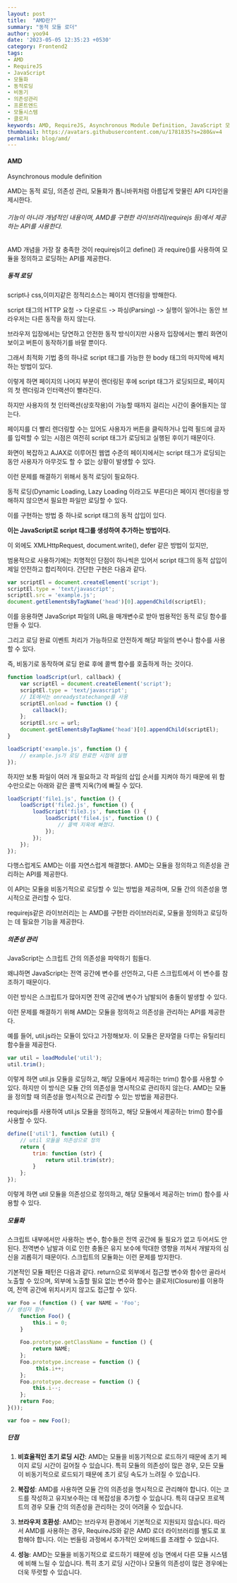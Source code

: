 ```yaml
---
layout: post
title:  "AMD란?"
summary: "동적 모듈 로더"
author: yoo94
date: '2023-05-05 12:35:23 +0530'
category: Frontend2
tags:
- AMD
- RequireJS
- JavaScript
- 모듈화
- 동적로딩
- 비동기
- 의존성관리
- 프론트엔드
- 모듈시스템
- 클로저
keywords: AMD, RequireJS, Asynchronous Module Definition, JavaScript 모듈, 동적 로딩, 비동기 로딩, 의존성 관리, 모듈화, 클로저, script 태그 삽입, 콜백 지옥, 모듈 패턴, 웹 최적화, 프론트엔드 구조, 웹 성능
thumbnail: https://avatars.githubusercontent.com/u/1781835?s=280&v=4
permalink: blog/amd/
---
```


#### AMD
Asynchronous module definition

AMD는 동적 로딩, 의존성 관리, 모듈화가 톱니바퀴처럼 아름답게 맞물린 API 디자인을 제시한다. 

###### 기능이 아니라 개념적인 내용이며, AMD를 구현한 라이브러리(requirejs 등)에서 제공하는 API를 사용한다.

AMD 개념을 가장 잘 충족한 것이 requirejs이고 define() 과 require()를 사용하여 모듈을 정의하고 로딩하는 API를 제공한다.


##### 동적 로딩

script나 css,이미지같은 정적리소스는 페이지 렌더링을 방해한다.

script 태그의 HTTP 요청 -> 다운로드 -> 파싱(Parsing) -> 실행이 일어나는 동안 브라우저는 다른 동작을 하지 않는다.

브라우저 입장에서는 당연하고 안전한 동작 방식이지만 사용자 입장에서는 빨리 화면이 보이고 버튼이 동작하기를 바랄 뿐이다. 

그래서 최적화 기법 중의 하나로 script 태그를 가능한 한 body 태그의 마지막에 배치하는 방법이 있다.

이렇게 하면 페이지의 나머지 부분이 렌더링된 후에 script 태그가 로딩되므로, 페이지의 첫 렌더링과 인터랙션이 빨라진다.

하지만 사용자의 첫 인터랙션(상호작용)이 가능할 때까지 걸리는 시간이 줄어들지는 않는다. 

페이지를 더 빨리 렌더링할 수는 있어도 사용자가 버튼을 클릭하거나 입력 필드에 글자를 입력할 수 있는 시점은 여전히 script 태그가 로딩되고 실행된 후이기 때문이다.

화면이 복잡하고 AJAX로 이루어진 웹앱 수준의 페이지에서는 script 태그가 로딩되는 동안 사용자가 아무것도 할 수 없는 상황이 발생할 수 있다.

이런 문제를 해결하기 위해서 동적 로딩이 필요하다.

동적 로딩(Dynamic Loading, Lazy Loading 이라고도 부른다)은 페이지 렌더링을 방해하지 않으면서 필요한 파일만 로딩할 수 있다.

이를 구현하는 방법 중 하나로 script 태그의 동적 삽입이 있다. 

**이는 JavaScript로 script 태그를 생성하여 추가하는 방법이다.**

이 외에도 XMLHttpRequest, document.write(), defer 같은 방법이 있지만,

범용적으로 사용하기에는 치명적인 단점이 하나씩은 있어서 script 태그의 동적 삽입이 제일 안전하고 합리적이다. 간단한 구현은 다음과 같다.

```js
var scriptEl = document.createElement('script');  
scriptEl.type = 'text/javascript';  
scriptEl.src = 'example.js';  
document.getElementsByTagName('head')[0].appendChild(scriptEl);

```

이를 응용하면 JavaScript 파일의 URL을 매개변수로 받아 범용적인 동적 로딩 함수를 만들 수 있다. 

그리고 로딩 완료 이벤트 처리가 가능하므로 안전하게 해당 파일의 변수나 함수를 사용할 수 있다. 

즉, 비동기로 동작하며 로딩 완료 후에 콜백 함수를 호출하게 하는 것이다.

```js
function loadScript(url, callback) {  
    var scriptEl = document.createElement('script');
    scriptEl.type = 'text/javascript';
    // IE에서는 onreadystatechange를 사용
    scriptEl.onload = function () {
        callback();
    };
    scriptEl.src = url;
    document.getElementsByTagName('head')[0].appendChild(scriptEl);
}

loadScript('example.js', function () {  
    // example.js가 로딩 완료한 시점에 실행
});
```

하지만 보통 파일이 여러 개 필요하고 각 파일의 삽입 순서를 지켜야 하기 때문에 위 함수만으로는 아래와 같은 콜백 지옥(?)에 빠질 수 있다.

```js
loadScript('file1.js', function () {  
    loadScript('file2.js', function () {
        loadScript('file3.js', function () {
            loadScript('file4.js', function () {
                // 콜백 지옥에 빠졌다.
            });   
        });   
    });   
});
```

다행스럽게도 AMD는 이를 자연스럽게 해결했다. AMD는 모듈을 정의하고 의존성을 관리하는 API를 제공한다.

이 API는 모듈을 비동기적으로 로딩할 수 있는 방법을 제공하며, 모듈 간의 의존성을 명시적으로 관리할 수 있다.

requirejs같은 라이브러리는 는 AMD를 구현한 라이브러리로, 모듈을 정의하고 로딩하는 데 필요한 기능을 제공한다.

##### 의존성 관리

JavaScript는 스크립트 간의 의존성을 파악하기 힘들다.

왜냐하면 JavaScript는 전역 공간에 변수를 선언하고, 다른 스크립트에서 이 변수를 참조하기 때문이다.

이런 방식은 스크립트가 많아지면 전역 공간에 변수가 남발되어 충돌이 발생할 수 있다.

이런 문제를 해결하기 위해 AMD는 모듈을 정의하고 의존성을 관리하는 API를 제공한다.

예를 들어, util.js라는 모듈이 있다고 가정해보자. 이 모듈은 문자열을 다루는 유틸리티 함수들을 제공한다.

```js
var util = loadModule('util');  
util.trim();  
```

이렇게 하면 util.js 모듈을 로딩하고, 해당 모듈에서 제공하는 trim() 함수를 사용할 수 있다.
하지만 이 방식은 모듈 간의 의존성을 명시적으로 관리하지 않는다.
AMD는 모듈을 정의할 때 의존성을 명시적으로 관리할 수 있는 방법을 제공한다.

requirejs를 사용하여 util.js 모듈을 정의하고, 해당 모듈에서 제공하는 trim() 함수를 사용할 수 있다.

```js
define(['util'], function (util) {  
    // util 모듈을 의존성으로 정의
    return {
        trim: function (str) {
            return util.trim(str);
        }
    };
});
```
이렇게 하면 util 모듈을 의존성으로 정의하고, 해당 모듈에서 제공하는 trim() 함수를 사용할 수 있다.


##### 모듈화

스크립트 내부에서만 사용하는 변수, 함수들은 전역 공간에 둘 필요가 없고 두어서도 안 된다. 전역변수 남발과 이로 인한 충돌은 유지 보수에 막대한 영향을 끼쳐서 개발자의 심신을 괴롭히기 때문이다. 스크립트의 모듈화는 이런 문제를 방지한다.

기본적인 모듈 패턴은 다음과 같다. return으로 외부에서 접근할 변수와 함수만 골라서 노출할 수 있으며, 외부에 노출할 필요 없는 변수와 함수는 클로저(Closure)를 이용하여, 전역 공간에 위치시키지 않고도 접근할 수 있다.

```js
var Foo = (function () { var NAME = 'Foo';
// 생성자 함수 
	function Foo() { 
		this.i = 0; 
	} 
							
	Foo.prototype.getClassName = function () {
		return NAME; 
	}; 
	Foo.prototype.increase = function () {
		 this.i++; 
	}; 
	Foo.prototype.decrease = function () { 
		this.i--; 
	}; 
	return Foo; 
}()); 

var foo = new Foo();

```

##### 단점

1. **비효율적인 초기 로딩 시간**: AMD는 모듈을 비동기적으로 로드하기 때문에 초기 페이지 로딩 시간이 길어질 수 있습니다. 특히 모듈의 의존성이 많은 경우, 모든 모듈이 비동기적으로 로드되기 때문에 초기 로딩 속도가 느려질 수 있습니다.

2. **복잡성**: AMD를 사용하면 모듈 간의 의존성을 명시적으로 관리해야 합니다. 이는 코드를 작성하고 유지보수하는 데 복잡성을 추가할 수 있습니다. 특히 대규모 프로젝트의 경우 모듈 간의 의존성을 관리하는 것이 어려울 수 있습니다.

3. **브라우저 호환성**: AMD는 브라우저 환경에서 기본적으로 지원되지 않습니다. 따라서 AMD를 사용하는 경우, RequireJS와 같은 AMD 로더 라이브러리를 별도로 포함해야 합니다. 이는 번들링 과정에서 추가적인 오버헤드를 초래할 수 있습니다.

4. **성능**: AMD는 모듈을 비동기적으로 로드하기 때문에 성능 면에서 다른 모듈 시스템에 비해 느릴 수 있습니다. 특히 초기 로딩 시간이나 모듈의 의존성이 많은 경우에는 더욱 뚜렷할 수 있습니다.

